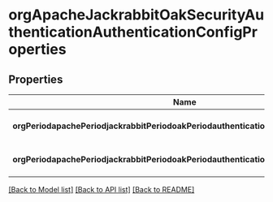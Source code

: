 # orgApacheJackrabbitOakSecurityAuthenticationAuthenticationConfigProperties

## Properties
Name | Type | Description | Notes
------------ | ------------- | ------------- | -------------
**orgPeriodapachePeriodjackrabbitPeriodoakPeriodauthenticationPeriodappName** | [**ConfigNodePropertyString**](ConfigNodePropertyString.md) |  | [optional] [default to null]
**orgPeriodapachePeriodjackrabbitPeriodoakPeriodauthenticationPeriodconfigSpiName** | [**ConfigNodePropertyString**](ConfigNodePropertyString.md) |  | [optional] [default to null]

[[Back to Model list]](../README.md#documentation-for-models) [[Back to API list]](../README.md#documentation-for-api-endpoints) [[Back to README]](../README.md)


